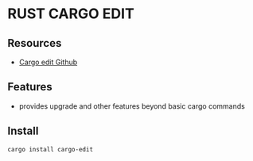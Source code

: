 # RUST CARGO EDIT

## Resources

- [Cargo edit Github](https://github.com/killercup/cargo-edit)

## Features

- provides upgrade and other features beyond basic cargo commands

## Install

```console
cargo install cargo-edit
```
